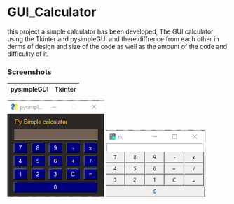 # GUI_Calculator
this project a simple calculator has been developed, The GUI calculator using the Tkinter and pysimpleGUI and there diffrence from each other in derms of design and size of the code as well as the amount of the code and difficulity of it. 

### Screenshots
pysimpleGUI           |   Tkinter
:---------------------:|:-----------------
![Calculator - screenshot](PysimpleGUI.png) ![Calculator - screenshot](Tkinter.png)